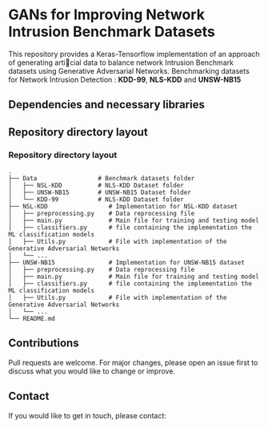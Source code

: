 # GANs for Improving Network Intrusion Benchmark Datasets

This repository provides a Keras-Tensorflow implementation of an approach of generating articial data to balance network Intrusion Benchmark datasets using Generative Adversarial Networks. Benchmarking datasets for Network Intrusion Detection : **KDD-99**, **NLS-KDD** and **UNSW-NB15**

## Dependencies and necessary libraries

## Repository directory layout

### Repository directory layout

    .
    ├── Data                 # Benchmark datasets folder
    │   ├── NSL-KDD          # NLS-KDD Dataset folder
    │   ├── UNSW-NB15        # UNSW-NB15 Dataset folder
    │   └── KDD-99           # NLS-KDD Dataset folder
    ├── NSL-KDD                 # Implementation for NSL-KDD dataset
    │   ├── preprocessing.py    # Data reprocessing file
    │   ├── main.py             # Main file for training and testing model
    │   ├── classifiers.py      # file containing the implementation the ML classification models
    │   ├── Utils.py            # File with implementation of the Generative Adversarial Networks
    │   └── ...
    ├── UNSW-NB15               # Implementation for UNSW-NB15 dataset
    │   ├── preprocessing.py    # Data reprocessing file
    │   ├── main.py             # Main file for training and testing model
    │   ├── classifiers.py      # file containing the implementation the ML classification models
    │   ├── Utils.py            # File with implementation of the Generative Adversarial Networks
    │   └── ...
    └── README.md

## Contributions
Pull requests are welcome. For major changes, please open an issue first to discuss what you would like to change or improve.

## Contact
If you would like to get in touch, please contact: <br/>
<!-- Gcinizwe Dlamini - g.dlamini@innopolis.university -->
